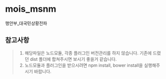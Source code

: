 # mois_msnm
행안부_대국민상황전파

## 참고사항
> 1. 해당파일은 노드모듈, 각종 플러그인 버전관리를 하지 않습니다. 기존에 드렸던 dist 폴더에 합쳐주시면 보시기 좋을거 같습니다.
> 2. 노드모듈과 플러그인을 받으시려면 npm install, bower install을 실행해주시기 바랍니다.

